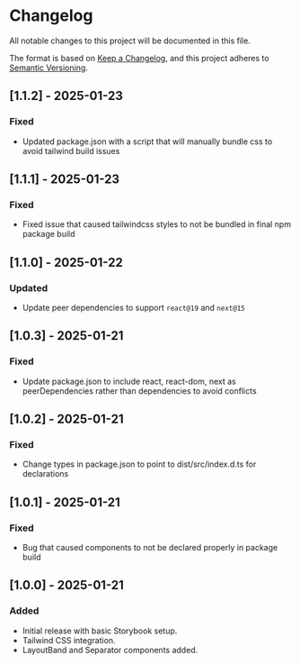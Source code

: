 # Changelog

All notable changes to this project will be documented in this file.

The format is based on [Keep a Changelog](https://keepachangelog.com/), and this project adheres to [Semantic Versioning](https://semver.org/).

## [1.1.2] - 2025-01-23

### Fixed

- Updated package.json with a script that will manually bundle css to avoid tailwind build issues

## [1.1.1] - 2025-01-23

### Fixed

- Fixed issue that caused tailwindcss styles to not be bundled in final npm package build

## [1.1.0] - 2025-01-22

### Updated

- Update peer dependencies to support `react@19` and `next@15`

## [1.0.3] - 2025-01-21

### Fixed

- Update package.json to include react, react-dom, next as peerDependencies rather than dependencies to avoid conflicts

## [1.0.2] - 2025-01-21

### Fixed

- Change types in package.json to point to dist/src/index.d.ts for declarations

## [1.0.1] - 2025-01-21

### Fixed

- Bug that caused components to not be declared properly in package build

## [1.0.0] - 2025-01-21

### Added

- Initial release with basic Storybook setup.
- Tailwind CSS integration.
- LayoutBand and Separator components added.
